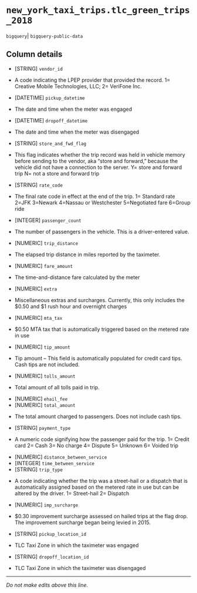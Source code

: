 # `new_york_taxi_trips.tlc_green_trips_2018`
`bigquery`| `bigquery-public-data`

## Column details
* [STRING]    `vendor_id`
 - A code indicating the LPEP provider that provided the record. 1= Creative Mobile Technologies, LLC; 2= VeriFone Inc.
* [DATETIME]  `pickup_datetime`
 - The date and time when the meter was engaged
* [DATETIME]  `dropoff_datetime`
 - The date and time when the meter was disengaged
* [STRING]    `store_and_fwd_flag`
 - This flag indicates whether the trip record was held in vehicle memory before sending to the vendor, aka “store and forward,” because the vehicle did not have a connection to the server. Y= store and forward trip N= not a store and forward trip
* [STRING]    `rate_code`
 - The final rate code in effect at the end of the trip. 1= Standard rate 2=JFK 3=Newark 4=Nassau or Westchester 5=Negotiated fare 6=Group ride
* [INTEGER]   `passenger_count`
 - The number of passengers in the vehicle. This is a driver-entered value.
* [NUMERIC]   `trip_distance`
 - The elapsed trip distance in miles reported by the taximeter.
* [NUMERIC]   `fare_amount`
 - The time-and-distance fare calculated by the meter
* [NUMERIC]   `extra`
 - Miscellaneous extras and surcharges. Currently, this only includes the $0.50 and $1 rush hour and overnight charges
* [NUMERIC]   `mta_tax`
 - $0.50 MTA tax that is automatically triggered based on the metered rate in use
* [NUMERIC]   `tip_amount`
 - Tip amount – This field is automatically populated for credit card tips. Cash tips are not included.
* [NUMERIC]   `tolls_amount`
 - Total amount of all tolls paid in trip.
* [NUMERIC]   `ehail_fee`
* [NUMERIC]   `total_amount`
 - The total amount charged to passengers. Does not include cash tips.
* [STRING]    `payment_type`
 - A numeric code signifying how the passenger paid for the trip. 1= Credit card 2= Cash 3= No charge 4= Dispute 5= Unknown 6= Voided trip
* [NUMERIC]   `distance_between_service`
* [INTEGER]   `time_between_service`
* [STRING]    `trip_type`
 - A code indicating whether the trip was a street-hail or a dispatch that is automatically assigned based on the metered rate in use but can be altered by the driver. 1= Street-hail 2= Dispatch
* [NUMERIC]   `imp_surcharge`
 - $0.30 improvement surcharge assessed on hailed trips at the flag drop. The improvement surcharge began being levied in 2015.
* [STRING]    `pickup_location_id`
 - TLC Taxi Zone in which the taximeter was engaged
* [STRING]    `dropoff_location_id`
 - TLC Taxi Zone in which the taximeter was disengaged

-------------------------------------------------------------------------------
*Do not make edits above this line.*

